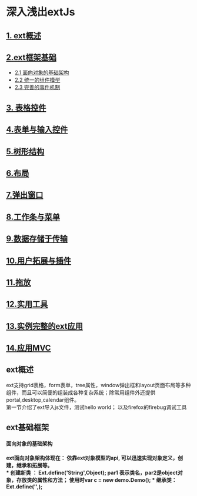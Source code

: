 # 深入浅出extJs

## [1. ext概述](#1)
## [2.ext框架基础](#2) 
*  [2.1 面向对象的基础架构](#2.1)
*  [2.2 统一的组件模型](#2.2)
*  [2.3 完善的事件机制](#2.3)
## [3. 表格控件](#3)
## [4.表单与输入控件](#4)
## [5.树形结构](#5)
## [6.布局](#6)
## [7.弹出窗口](#7)
## [8.工作条与菜单](#8)
## [9.数据存储于传输](#9)
## [10.用户拓展与插件](#10)
## [11.拖放](#11)
## [12.实用工具](#12)
## [13.实例完整的ext应用](#13)
## [14.应用MVC](#14)


<h2 id='1'> ext概述 </h2>
     ext支持grid表格，form表单，tree属性，window弹出框和layout页面布局等多种组件，而且可以简便的组装成各种复杂系统；除常用组件外还提供portal,desktop,calendar组件。  <br/> 
     第一节介绍了ext导入js文件，测试hello world； 以及firefox的firebug调试工具

<h2 id='2'> ext基础框架 </h2>
<h4 id='2.1'> 面向对象的基础架构<h4>
ext面向对象架构体现在： 依靠ext对象模型的api, 可以迅速实现对象定义，创建，继承和拓展等。<br/ >
 * 创建新类 ：  Ext.define('String',Object); par1 表示类名，par2是object对象，存放类的属性和方法； 使用时var c = new demo.Demo();
 * 继承类：   Ext.define('',);




